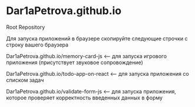 # Dar1aPetrova.github.io
Root Repository

Для запуска приложений в браузере скопируйте следующие строчки с строку вашего браузера

Dar1aPetrova.github.io/memory-card-js	<-- для запуска игрового приложения (присутствует звуковое сопровождение)

Dar1aPetrova.github.io/todo-app-on-react	<-- для запуска приложения со списком задач

Dar1aPetrova.github.io/validate-form-js <-- для запуска приложения, которое проверяет корректность введенных данных в форму

